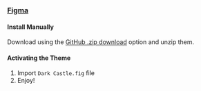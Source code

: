 ### [Figma](https://www.figma.com)

#### Install Manually

Download using the [GitHub .zip download](https://github.com/scottgriv/Dark-Castle-Figma/archive/main.zip) option and unzip them.

#### Activating the Theme

1. Import `Dark Castle.fig` file
2. Enjoy!
